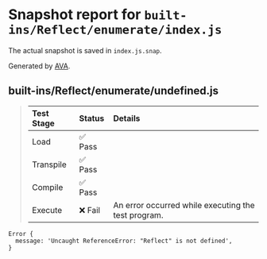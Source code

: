 # Snapshot report for `built-ins/Reflect/enumerate/index.js`

The actual snapshot is saved in `index.js.snap`.

Generated by [AVA](https://avajs.dev).

## built-ins/Reflect/enumerate/undefined.js

> | Test Stage | Status | Details |
> | :-- | :-- | :-- |
> | Load | ✅ Pass |  |
> | Transpile | ✅ Pass |  |
> | Compile | ✅ Pass |  |
> | Execute | ❌ Fail | An error occurred while executing the test program. |

    Error {
      message: 'Uncaught ReferenceError: "Reflect" is not defined',
    }
